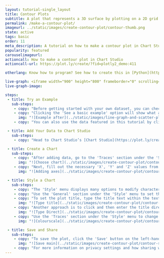 ```yaml
---
layout: tutorial-single_layout
title: Contour Plots
subtitle: A plot that represents a 3D surface by plotting on a 2D grid.
permalink: /make-a-contour-plot/
imageurl: ../static/images/create-contour-plot/contour-thumb.png
state: active
tags: basic
order: 11
meta_description: A tutorial on how to make a contour plot in Chart Studio.
popularity: featured
carouselimageurl:
actioncall: How to make a contour plot in Chart Studio
actioncall-url: https://plot.ly/create/?fid=plotly2_demo:411

otherlang: Know how to program? See how to create this in [Python](https://plot.ly/python/contour-plots/) or [R](https://plot.ly/r/contour-plots/).

live-graph: <iframe width="900" height="800" frameborder="0" scrolling="no" src="https://plot.ly/~plotly2_demo/411.embed"></iframe>
live-graph-image:

steps:
 - title: Try an Example
   sub-steps:
    - copy: "Before getting started with your own dataset, you can check out an example. First, select the 'Type' menu. Hovering the mouse over the chart type icon will display three options: 1) Charts like this by Chart Studio users, 2) View tutorials on this chart type and 3) See a basic example."
    - copy: "Clicking the 'See a basic example' option will show what a sample chart looks like after adding data and editing with the style. You'll also see what labels and style attributes were selected for this specific chart, as well as the end result."
      img: "![Example after](../static/images/line-graph-and-scatter-plot-with-excel/scatter-try-example.gif)"
    - copy: "You can also use the data featured in this tutorial by clicking on 'Open This Data in Chart Studio' on the left-hand side. It'll open in your workspace."

 - title: Add Your Data to Chart Studio
   sub-steps:
    - copy: "Head to Chart Studio’s [Chart Studio](https://plot.ly/create/) and add your data. You have the option of typing directly in the grid, uploading your file, or entering the URL of an online dataset. Chart Studio accepts .xls, .xlsx, or .csv files. For more information on how to enter your data, see [this](https://help.plot.ly/add-data-to-the-plotly-grid/) tutorial."

 - title: Create a Chart
   sub-steps:
    - copy: "After adding data, go to the 'Traces' section under the 'Structure' menu on the left-hand side. Choose the 'Type' of trace, then choose 'Contour' under 'Simple' chart type."
      img: "![Choose chart](../static/images/create-contour-plot/contour-choose-chart.png)"
    - copy: "Next, fill out the necessary 'X', 'Y' and 'Z' values from their respective dropdown menus. This will create a contour, as seen below. In this example, our data was formatted as a Z matrix so we will add all columns of our dataset to the 'Z' dropdown. We do not have to specify 'X' or 'Y' data in this example, so we will leave those dropdown fields empty."
      img: "![Adding axes](../static/images/create-contour-plot/contour-values.png)"

 - title: Style a Chart
   sub-steps:
    - copy: "The 'Style' menu displays many options to modify characteristics of the overall chart layout or the individual traces. To see more options about styling the chart, visit the [style and layout](https://help.plot.ly/tutorials/#layout) section of the Chart Studio documentation."
    - copy: "Use the 'General' section under the 'Style' menu to set the plot title, as well as change the layout background, margin color and font styles."
    - copy: "To set the plot title, type the title text within the textbox provided under 'Title.'"
      img: "![Type title](../static/images/create-contour-plot/contour-title.png)"
    - copy: "Another approach is to click and then enter the title directly on the plot interface. The same can be done for the axes title and the legends."
      img: "![Type Direct](../static/images/create-contour-plot/contour-title-direct.png)"
    - copy: "Use the 'Traces' section under the 'Style' menu to change the properties of the traces, such as color gradients, contours, or line attributes."
      img: "![Colourscale](../static/images/create-contour-plot/contour-properties.png)"

 - title: Save and Share
   sub-steps:
    - copy: "To save the plot, click the 'Save' button on the left-hand side. A save modal will appear, as seen below, where you can specify the filenames and privacy settings for your plot and data grid."
      img: "![Save main](../static/images/create-contour-plot/contour-save-main.png)"
    - copy: "For more information on privacy settings and how sharing works, visit Chart Studio's [sharing tutorial](http://help.plot.ly/save-share-and-export-in-plotly/)."
---
```

